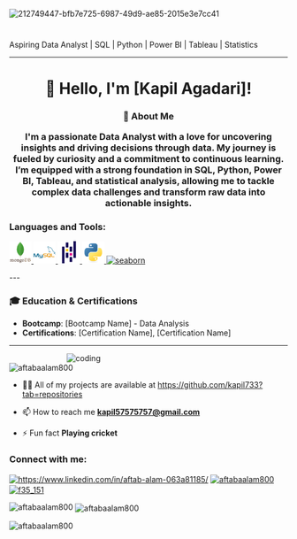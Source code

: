 ![212749447-bfb7e725-6987-49d9-ae85-2015e3e7cc41](https://github.com/user-attachments/assets/14666be3-982d-45d3-8f79-d216c8ef822d)
# 

Aspiring Data Analyst | SQL | Python | Power BI | Tableau | Statistics

---
<h1 align="center">👋 Hello, I'm [Kapil Agadari]!
<h3 align="center"> 🌟 About Me

I'm a passionate Data Analyst with a love for uncovering insights and driving decisions through data. My journey is fueled by curiosity and a commitment to continuous learning. I’m equipped with a strong foundation in SQL, Python, Power BI, Tableau, and statistical analysis, allowing me to tackle complex data challenges and transform raw data into actionable insights.



<h3 align="left">Languages and Tools:</h3>
<p align="left"> <a href="https://www.mongodb.com/" target="_blank" rel="noreferrer"> <img src="https://raw.githubusercontent.com/devicons/devicon/master/icons/mongodb/mongodb-original-wordmark.svg" alt="mongodb" width="40" height="40"/> </a> <a href="https://www.mysql.com/" target="_blank" rel="noreferrer"> <img src="https://raw.githubusercontent.com/devicons/devicon/master/icons/mysql/mysql-original-wordmark.svg" alt="mysql" width="40" height="40"/> </a> <a href="https://pandas.pydata.org/" target="_blank" rel="noreferrer"> <img src="https://raw.githubusercontent.com/devicons/devicon/2ae2a900d2f041da66e950e4d48052658d850630/icons/pandas/pandas-original.svg" alt="pandas" width="40" height="40"/> </a> <a href="https://www.python.org" target="_blank" rel="noreferrer"> <img src="https://raw.githubusercontent.com/devicons/devicon/master/icons/python/python-original.svg" alt="python" width="40" height="40"/> </a> <a href="https://seaborn.pydata.org/" target="_blank" rel="noreferrer"> <img src="https://seaborn.pydata.org/_images/logo-mark-lightbg.svg" alt="seaborn" width="40" height="40"/> </a> </p>
---

### 🎓 Education & Certifications

- **Bootcamp**: [Bootcamp Name] - Data Analysis
- **Certifications**: [Certification Name], [Certification Name]

---


<img align="right" alt="coding" width="400" src="https://user-images.githubusercontent.com/55389276/140866485-8fb1c876-9a8f-4d6a-98dc-08c4981eaf70.gif">

<p align="left"> <img src="https://komarev.com/ghpvc/?username=aftabaalam800&label=Profile%20views&color=0e75b6&style=flat" alt="aftabaalam800" /> </p>

- 👨‍💻 All of my projects are available at https://github.com/kapil733?tab=repositories

- 📫 How to reach me **kapil57575757@gmail.com**

- ⚡ Fun fact **Playing cricket**

<h3 align="left">Connect with me:</h3>
<p align="left">
<a href="https://www.linkedin.com/in/kapil-agadari-ba536a1a7/" target="blank"><img align="center" src="https://raw.githubusercontent.com/rahuldkjain/github-profile-readme-generator/master/src/images/icons/Social/linked-in-alt.svg" alt="https://www.linkedin.com/in/aftab-alam-063a81185/" height="30" width="40" /></a>
<a href="(https://www.hackerrank.com/profile/kapil57575757)" target="blank"><img align="center" src="https://raw.githubusercontent.com/rahuldkjain/github-profile-readme-generator/master/src/images/icons/Social/hackerrank.svg" alt="aftabaalam800" height="30" width="40" /></a>
<a href="https://leetcode.com/u/kapilagadari/" target="blank"><img align="center" src="https://raw.githubusercontent.com/rahuldkjain/github-profile-readme-generator/master/src/images/icons/Social/leet-code.svg" alt="f35_151" height="30" width="40" /></a>
</p>



<p><img align="left" src="https://github-readme-stats.vercel.app/api/top-langs?username=aftabaalam800&show_icons=true&locale=en&layout=compact" alt="aftabaalam800" /></p>

<p>&nbsp;<img align="center" src="https://github-readme-stats.vercel.app/api?username=aftabaalam800&show_icons=true&locale=en" alt="aftabaalam800" /></p>

<p><img align="center" src="https://github-readme-streak-stats.herokuapp.com/?user=aftabaalam800&" alt="aftabaalam800" /></p>
